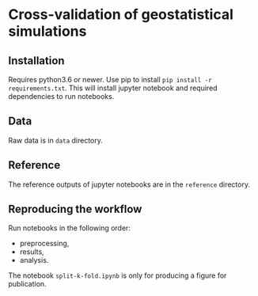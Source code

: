 # Cross-validation of geostatistical simulations

## Installation
Requires python3.6 or newer. Use pip to install `pip install -r requirements.txt`.
This will install jupyter notebook and required dependencies to run notebooks.

## Data
Raw data is in `data` directory.

## Reference
The reference outputs of jupyter notebooks are in the `reference` directory.

## Reproducing the workflow
Run notebooks in the following order:
- preprocessing,
- results,
- analysis.

The notebook `split-k-fold.ipynb` is only for producing a figure for publication.

